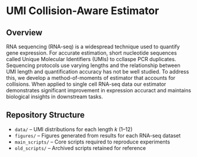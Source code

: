 # UMI Collision-Aware Estimator 

## Overview 
RNA sequencing (RNA-seq) is a widespread technique used to quantify gene expression. For accurate estimation, short nucleotide sequences called Unique Molecular Identifiers (UMIs) to ccllaspe PCR duplicates. Sequencing protocols use varying lengths and the relationship between UMI length and quantification accuracy has not be well studied. To address this, we develop a method-of-moments of estimator that accounts for collisions. When applied to single cell RNA-seq data our estimator demonstrates significant improvement in expression accuract and maintains biological insights in downstream tasks.

## Repository Structure 
- `data/` – UMI distributions for each length *k* (1–12)  
- `figures/` – Figures generated from results for each RNA-seq dataset  
- `main_scripts/` – Core scripts required to reproduce experiments  
- `old_scripts/` – Archived scripts retained for reference



 
